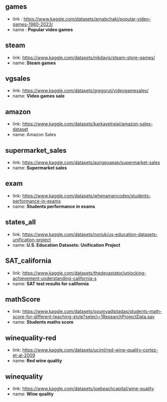 ## games 
- link : https://www.kaggle.com/datasets/arnabchaki/popular-video-games-1980-2023/
- name : **Popular video games**

## steam 
- link: https://www.kaggle.com/datasets/nikdavis/steam-store-games/ 
- name: **Steam games**

## vgsales 
- link:  https://www.kaggle.com/datasets/gregorut/videogamesales/ 
- name: **Video games sale**

## amazon 
- link: https://www.kaggle.com/datasets/karkavelrajaj/amazon-sales-dataset 
- name: Amazon Sales

## supermarket_sales 
- link: https://www.kaggle.com/datasets/aungpyaeap/supermarket-sales 
- name: **Supermarket sales**

## exam 
- link: https://www.kaggle.com/datasets/whenamancodes/students-performance-in-exams 
- name: **Students performance in exams**

## states_all
- link: https://www.kaggle.com/datasets/noriuk/us-education-datasets-unification-project 
- name: **U.S. Education Datasets: Unification Project**

## SAT_california
- link: https://www.kaggle.com/datasets/thedevastator/unlocking-achievement-understanding-california-s 
- name: **SAT test results for california**

## mathScore
- link: https://www.kaggle.com/datasets/soumyadiptadas/students-math-score-for-different-teaching-style?select=1ResearchProjectData.sav 
- name: **Students maths score**

## winequality-red
- link: https://www.kaggle.com/datasets/uciml/red-wine-quality-cortez-et-al-2009
- name: **Red wine quality**

## winequality
- link: https://www.kaggle.com/datasets/joebeachcapital/wine-quality 
- name: **Wine quality**